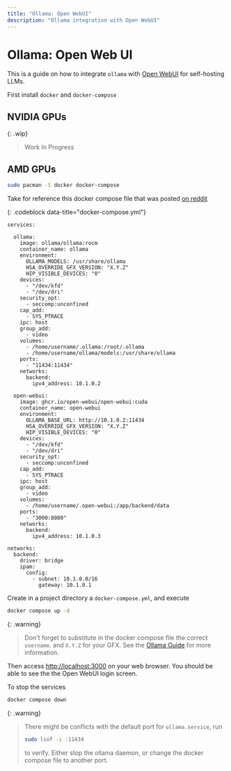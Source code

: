 ```yaml
---
title: "Ollama: Open WebUI"
description: "Ollama integration with Open WebUI"
---
```


# Ollama: Open Web UI

This is a guide on how to integrate `ollama` with [Open WebUI](https://openwebui.com/) for self-hosting LLMs.

First install `docker` and `docker-compose`

## NVIDIA GPUs

{: .wip}
> Work In Progress

## AMD GPUs
```bash
sudo pacman -S docker docker-compose
```

Take for reference this docker compose file that was posted [on reddit](https://www.reddit.com/r/ollama/comments/1gec1nx/docker_compose_for_amd_users/)

{: .codeblock data-title="docker-compose.yml"}
```
services:

  ollama:
    image: ollama/ollama:rocm
    container_name: ollama
    environment:
      OLLAMA_MODELS: /usr/share/ollama
      HSA_OVERRIDE_GFX_VERSION: "X.Y.Z"
      HIP_VISIBLE_DEVICES: "0"
    devices:
      - "/dev/kfd"
      - "/dev/dri"
    security_opt:
      - seccomp:unconfined
    cap_add:
      - SYS_PTRACE
    ipc: host
    group_add:
      - video
    volumes:
      - /home/username/.ollama:/root/.ollama
      - /home/username/ollama/models:/usr/share/ollama
    ports:
      - "11434:11434"
    networks:
      backend:
        ipv4_address: 10.1.0.2

  open-webui:
    image: ghcr.io/open-webui/open-webui:cuda
    container_name: open-webui
    environment:
      OLLAMA_BASE_URL: http://10.1.0.2:11434
      HSA_OVERRIDE_GFX_VERSION: "X.Y.Z"
      HIP_VISIBLE_DEVICES: "0"
    devices:
      - "/dev/kfd"
      - "/dev/dri"
    security_opt:
      - seccomp:unconfined
    cap_add:
      - SYS_PTRACE
    ipc: host
    group_add:
      - video
    volumes:
      - /home/username/.open-webui:/app/backend/data
    ports:
      - "3000:8080"
    networks:
      backend:
        ipv4_address: 10.1.0.3

networks:
  backend:
    driver: bridge
    ipam:
      config:
        - subnet: 10.1.0.0/16
          gateway: 10.1.0.1
```

Create in a project directory a `docker-compose.yml`, and execute
```bash
docker compose up -d
```

{: .warning}
> Don't forget to substitute in the docker compose file the correct `username`. and `X.Y.Z` for your GFX. See the [Ollama Guide](ollama) for more information.

Then access [http://localhost:3000](http://localhost:3000) on your web browser. You should be able to see the the Open WebUI login screen.

To stop the services
```bash
docker compose down
```

{: .warning}
> There might be conflicts with the default port for `ollama.service`, run
>```bash
>sudo lsof -i :11434
>```
>to verify. Either stop the ollama daemon, or change the docker compose file to another port.

